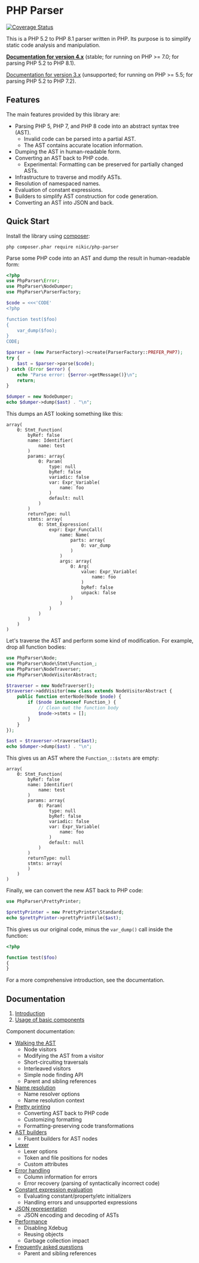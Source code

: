PHP Parser
==========

[![Coverage Status](https://coveralls.io/repos/github/nikic/PHP-Parser/badge.svg?branch=master)](https://coveralls.io/github/nikic/PHP-Parser?branch=master)

This is a PHP 5.2 to PHP 8.1 parser written in PHP. Its purpose is to simplify static code analysis and
manipulation.

[**Documentation for version 4.x**][doc_master] (stable; for running on PHP >= 7.0; for parsing PHP 5.2 to PHP 8.1).

[Documentation for version 3.x][doc_3_x] (unsupported; for running on PHP >= 5.5; for parsing PHP 5.2 to PHP 7.2).

Features
--------

The main features provided by this library are:

* Parsing PHP 5, PHP 7, and PHP 8 code into an abstract syntax tree (AST).
    * Invalid code can be parsed into a partial AST.
    * The AST contains accurate location information.
* Dumping the AST in human-readable form.
* Converting an AST back to PHP code.
    * Experimental: Formatting can be preserved for partially changed ASTs.
* Infrastructure to traverse and modify ASTs.
* Resolution of namespaced names.
* Evaluation of constant expressions.
* Builders to simplify AST construction for code generation.
* Converting an AST into JSON and back.

Quick Start
-----------

Install the library using [composer](https://getcomposer.org):

    php composer.phar require nikic/php-parser

Parse some PHP code into an AST and dump the result in human-readable form:

```php
<?php
use PhpParser\Error;
use PhpParser\NodeDumper;
use PhpParser\ParserFactory;

$code = <<<'CODE'
<?php

function test($foo)
{
    var_dump($foo);
}
CODE;

$parser = (new ParserFactory)->create(ParserFactory::PREFER_PHP7);
try {
    $ast = $parser->parse($code);
} catch (Error $error) {
    echo "Parse error: {$error->getMessage()}\n";
    return;
}

$dumper = new NodeDumper;
echo $dumper->dump($ast) . "\n";
```

This dumps an AST looking something like this:

```
array(
    0: Stmt_Function(
        byRef: false
        name: Identifier(
            name: test
        )
        params: array(
            0: Param(
                type: null
                byRef: false
                variadic: false
                var: Expr_Variable(
                    name: foo
                )
                default: null
            )
        )
        returnType: null
        stmts: array(
            0: Stmt_Expression(
                expr: Expr_FuncCall(
                    name: Name(
                        parts: array(
                            0: var_dump
                        )
                    )
                    args: array(
                        0: Arg(
                            value: Expr_Variable(
                                name: foo
                            )
                            byRef: false
                            unpack: false
                        )
                    )
                )
            )
        )
    )
)
```

Let's traverse the AST and perform some kind of modification. For example, drop all function bodies:

```php
use PhpParser\Node;
use PhpParser\Node\Stmt\Function_;
use PhpParser\NodeTraverser;
use PhpParser\NodeVisitorAbstract;

$traverser = new NodeTraverser();
$traverser->addVisitor(new class extends NodeVisitorAbstract {
    public function enterNode(Node $node) {
        if ($node instanceof Function_) {
            // Clean out the function body
            $node->stmts = [];
        }
    }
});

$ast = $traverser->traverse($ast);
echo $dumper->dump($ast) . "\n";
```

This gives us an AST where the `Function_::$stmts` are empty:

```
array(
    0: Stmt_Function(
        byRef: false
        name: Identifier(
            name: test
        )
        params: array(
            0: Param(
                type: null
                byRef: false
                variadic: false
                var: Expr_Variable(
                    name: foo
                )
                default: null
            )
        )
        returnType: null
        stmts: array(
        )
    )
)
```

Finally, we can convert the new AST back to PHP code:

```php
use PhpParser\PrettyPrinter;

$prettyPrinter = new PrettyPrinter\Standard;
echo $prettyPrinter->prettyPrintFile($ast);
```

This gives us our original code, minus the `var_dump()` call inside the function:

```php
<?php

function test($foo)
{
}
```

For a more comprehensive introduction, see the documentation.

Documentation
-------------

1. [Introduction](doc/0_Introduction.markdown)
2. [Usage of basic components](doc/2_Usage_of_basic_components.markdown)

Component documentation:

* [Walking the AST](doc/component/Walking_the_AST.markdown)
    * Node visitors
    * Modifying the AST from a visitor
    * Short-circuiting traversals
    * Interleaved visitors
    * Simple node finding API
    * Parent and sibling references
* [Name resolution](doc/component/Name_resolution.markdown)
    * Name resolver options
    * Name resolution context
* [Pretty printing](doc/component/Pretty_printing.markdown)
    * Converting AST back to PHP code
    * Customizing formatting
    * Formatting-preserving code transformations
* [AST builders](doc/component/AST_builders.markdown)
    * Fluent builders for AST nodes
* [Lexer](doc/component/Lexer.markdown)
    * Lexer options
    * Token and file positions for nodes
    * Custom attributes
* [Error handling](doc/component/Error_handling.markdown)
    * Column information for errors
    * Error recovery (parsing of syntactically incorrect code)
* [Constant expression evaluation](doc/component/Constant_expression_evaluation.markdown)
    * Evaluating constant/property/etc initializers
    * Handling errors and unsupported expressions
* [JSON representation](doc/component/JSON_representation.markdown)
    * JSON encoding and decoding of ASTs
* [Performance](doc/component/Performance.markdown)
    * Disabling Xdebug
    * Reusing objects
    * Garbage collection impact
* [Frequently asked questions](doc/component/FAQ.markdown)
    * Parent and sibling references

[doc_3_x]: https://github.com/nikic/PHP-Parser/tree/3.x/doc

[doc_master]: https://github.com/nikic/PHP-Parser/tree/master/doc
